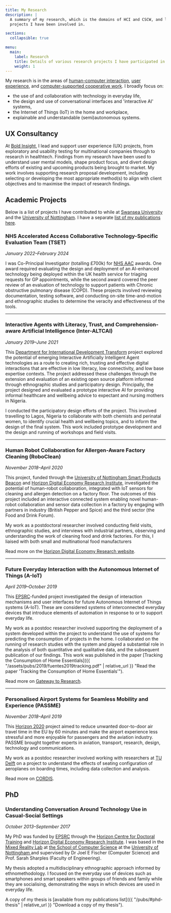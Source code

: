 ```yaml
---
title: My Research
description: |
  A summary of my research, which is the domains of HCI and CSCW, and list of
  projects I have been involved in.

sections:
  collapsible: true

menu:
  main:
    label: Research
    title: Details of various research projects I have participated in or led
    weight: 1
---
```


My research is in the areas of [human-computer interaction](https://www.interaction-design.org/literature/topics/human-computer-interaction "Read about HCI from the Interaction Design Foundation"), [user experience](https://www.interaction-design.org/literature/topics/ux-design  "Read about HCI from the Interaction Design Foundation"), and [computer-supported cooperative work](https://en.wikipedia.org/wiki/Computer-supported_cooperative_work "Read about CSCW on Wikipedia"). I broadly focus on:

* the use of and collaboration with technology in everyday life,
* the design and use of conversational interfaces and 'interactive AI' systems,
* the Internet of Things (IoT) in the home and workplace,
* explainable and understandable (semi)autonomous systems.

<!-- section -->

## UX Consultancy

At [Bold Insight](https://www.boldinsight.com/), I lead and support user experience (UX) projects, from exploratory and usability testing for multinational companies through to research in healthtech. Findings from my research have been used to understand user mental models, shape product focus, and divert design efforts of existing and upcoming products being brought to market. My work involves supporting research proposal development, including selecting or developing the most appropriate method(s) to align with client objectives and to maximise the impact of research findings. 

<!-- section -->

## Academic Projects

Below is a list of projects I have contributed to while at [Swansea University](https://www.swansea.ac.uk/compsci/ "Computer Science at Swansea University") and the [University of Nottingham](https://www.nottingham.ac.uk/computerscience/ "Computer Science at the University of Nottingham"). I have a separate [list of my publications here](/pubs "My publications list").

### NHS Accelerated Access Collaborative Technology-Specific Evaluation Team (TSET)
*January 2022–February 2024*

I was Co-Principal Investigator (totalling £700k) for [NHS AAC](https://www.england.nhs.uk/aac/ "Accelerated Access Collaborative") awards. One award required evaluating the design and deployment of an AI-enhanced technology being deployed within the UK health service for triaging requests for GP appointments, while the second award covered the peer review of an evaluation of technology to support patients with Chronic obstructive pulmonary disease (COPD). These projects involved reviewing documentation, testing software, and conducting on-site time-and-motion and ethnographic studies to determine the veracity and effectiveness of the tools.

---

### Interactive Agents with Literacy, Trust, and Comprehension-aware Artificial Intelligence (Inter-ALTCAI)
*January 2019–June 2021*

This [Department for International Development Transform](https://www.gov.uk/international-development-funding/transform "Department for International Development Transform programme") project explored the potential of emerging Interactive Artificially Intelligent Agent technologies as a route to creating rich, trusting and effective digital interactions that are effective in low literacy, low connectivity, and low base expertise contexts. The project addressed these challenges through the extension and evaluation of an existing open source platform informed through ethnographic studies and participatory design. Principally, the project designed and evaluated a prototype interactive AI for providing informal healthcare and wellbeing advice to expectant and nursing mothers in Nigeria.

I conducted the participatory design efforts of the project. This involved travelling to Lagos, Nigeria to collaborate with both chemists and perinatal women, to identify crucial health and wellbeing topics, and to inform the design of the final system. This work included prototype development and the design and running of workshops and field visits.

---

### Human Robot Collaboration for Allergen-Aware Factory Cleaning (RoboClean)
*November 2018–April 2020*

This project, funded through the [University of Nottingham Smart Products Beacon](https://www.nottingham.ac.uk/research/beacons-of-excellence/smart-products/index.aspx "UoN Smart Products Beacon website") and [Horizon Digital Economy Research Institute](https://www.horizon.ac.uk "Horizon DER website"), investigated the potential of human-robot collaboration, integrated with IoT sensors for cleaning and allergen detection on a factory floor. The outcomes of this project included an interactive connected system enabling novel human-robot collaboration and sensor data collection in a factory by engaging with partners in industry (British Pepper and Spice) and the third sector (the Food and Drink Forum).

My work as a postdoctoral researcher involved conducting field visits, ethnographic studies, and interviews with industrial partners, observing and understanding the work of cleaning food and drink factories. For this, I liaised with both small and multinational food manufacturers

Read more on the [Horizon Digital Economy Research website](https://www.horizon.ac.uk/project/human-robot-collaboration-for-allergen-aware-factory-cleaning/ "More information about the RoboClean project").

---

### Future Everyday Interaction with the Autonomous Internet of Things (A-IoT)
*April 2019–October 2019*

This [EPSRC](https://epsrc.ukri.org/ "The Engineering and Physical Sciences Research Council website")-funded project investigated the design of interaction mechanisms and user interfaces for future Autonomous Internet of Things systems (A-IoT). These are considered systems of interconnected everyday devices that introduce elements of automation in response to or to support everyday life.

My work as a postdoc researcher involved supporting the deployment of a system developed within the project to understand the use of systems for predicting the consumption of projects in the home.
I collaborated on the running of research studies with the system and played a substantial role in the analysis of both quantitative and qualitative data, and the subsequent publication of our findings. This work was published in the paper [Tracking the Consumption of Home Essentials]({{ "/assets/pubs/2019/fuentes2019tracking.pdf" | relative_url }} "Read the paper 'Tracking the Consumption of Home Essentials'").

Read more on [Gateway to Research](https://gtr.ukri.org/projects?ref=EP%2FN014243%2F1 "Grant details on the UKRI Gateway to Research website").

---

### Personalised Airport Systems for Seamless Mobility and Experience (PASSME)
*November 2018–April 2019*

This [Horizon 2020](https://ec.europa.eu/programmes/horizon2020/en "Horizon 2020 programme funded by the European Union") project aimed to reduce unwanted door-to-door air travel time in the EU by 60 minutes and make the airport experience less stressful and more enjoyable for passengers and the aviation industry. PASSME brought together experts in aviation, transport, research, design, technology and communications.

My work as a postdoc researcher involved working with researchers at [TU Delft](https://www.google.com/search?client=firefox-b-d&q=tudelft) on a project to understand the effects of seating configuration of aeroplanes on boarding times, including data collection and analysis.

Read more on [CORDIS](https://cordis.europa.eu/project/id/636308 "Grant details on the EU CORDIS website").

<!-- section -->

## PhD

### Understanding Conversation Around Technology Use in Casual-Social Settings
*October 2013–September 2017*

My PhD was funded by [EPSRC](https://epsrc.ukri.org "The Engineering and Physical Sciences Research Council website") through the [Horizon Centre for Doctoral Training](https://cdt.horizon.ac.uk "Horizon CDT website") and [Horizon Digital Economy Research Institute](https://www.horizon.ac.uk "Horizon DER Institute website"). I was based in the [Mixed Reality Lab](https://www.nottingham.ac.uk/research/groups/mixedrealitylab/ "The Mixed Reality Laboratory website") at [the School of Computer Science](https://www.nottingham.ac.uk/computerscience/ "University of Nottingham School of Computer Science website") at the [University of Nottingham ](https://www.nottingham.ac.uk/ "University of Nottingham website") and supervised by Dr Joel E Fischer (Computer Science) and Prof. Sarah Sharples (Faculty of Engineering).

My thesis adopted a multidisciplinary ethnographic approach informed by ethnomethodology. I focused on the everyday use of devices such as smartphones and smart speakers within groups of friends and family while they are socialising, demonstrating the ways in which devices are used in everyday life.

A copy of my thesis is [available from my publications list]({{ "/pubs/#phd-thesis" | relative_url }} "Download a copy of my thesis").